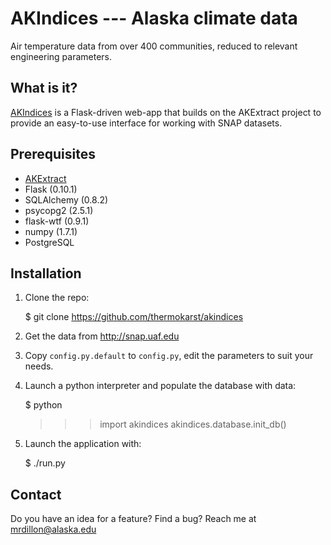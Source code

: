 AKIndices --- Alaska climate data
=================================

Air temperature data from over 400 communities, reduced to relevant engineering
parameters.

What is it?
-----------

[AKIndices](http://akindices.akdillon.net) is a Flask-driven web-app that
builds on the AKExtract project to provide an easy-to-use interface for working
with SNAP datasets.

Prerequisites
-------------

- [AKExtract](http://github.com/thermokarst/akextract)
- Flask (0.10.1)
- SQLAlchemy (0.8.2)
- psycopg2 (2.5.1)
- flask-wtf (0.9.1)
- numpy (1.7.1)
- PostgreSQL


Installation
------------

1) Clone the repo:

    $ git clone https://github.com/thermokarst/akindices

2) Get the data from http://snap.uaf.edu

3) Copy `config.py.default` to `config.py`, edit the parameters to suit your needs.

4) Launch a python interpreter and populate the database with data:

    $ python
    >>> import akindices
    >>> akindices.database.init_db()

5) Launch the application with:

    $ ./run.py


Contact
-------

Do you have an idea for a feature? Find a bug?
Reach me at [mrdillon@alaska.edu](mailto:mrdillon@alaska.edu)
